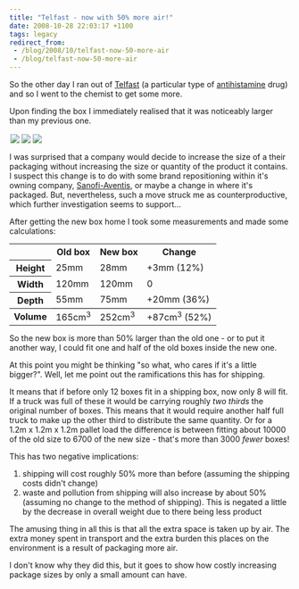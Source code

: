```yaml
---
title: "Telfast - now with 50% more air!"
date: 2008-10-28 22:03:17 +1100
tags: legacy
redirect_from:
 - /blog/2008/10/telfast-now-50-more-air
 - /blog/telfast-now-50-more-air
---
```


So the other day I ran out of <a href="http://en.wikipedia.org/wiki/Telfast">Telfast</a> (a particular type of <a href="http://en.wikipedia.org/wiki/Antihistamine">antihistamine</a> drug) and so I went to the chemist to get some more.

Upon finding the box I immediately realised that it was noticeably larger than my previous one.

<div><div><a style="float:left; padding: 2px" href="http://picasaweb.google.com/lh/photo/qvulvKyQWgXluqfD2RxkKg?authkey=6eR_-83Vzps"><img src="http://lh5.ggpht.com/calebbrown01/SQbv62bHdcI/AAAAAAAAD7o/6V2wr3JdEak/s144/IMG_2734.JPG" /></a><a style="float:left; padding: 2px" href="http://picasaweb.google.com/lh/photo/i2Iigo--SA2ynNPy_sjqDw?authkey=6eR_-83Vzps"><img src="http://lh6.ggpht.com/calebbrown01/SQbwAOIHnNI/AAAAAAAAD7w/VuHhNCjs4UA/s144/IMG_2738.JPG" /></a><a style="float:left; padding: 2px" href="http://picasaweb.google.com/lh/photo/phYLAVmkHnzdZQPh3IgZdQ?authkey=6eR_-83Vzps"><img src="http://lh4.ggpht.com/calebbrown01/SQbv5HMhSnI/AAAAAAAAD7g/aGXfMkSjX0A/s144/IMG_2731.JPG" /></a></div><div style="clear:both"></div></div>

I was surprised that a company would decide to increase the size of a their packaging without increasing the size or quantity of the product it contains. I suspect this change is to do with some brand repositioning within it's owning company, <a href="http://en.wikipedia.org/wiki/Sanofi-Aventis">Sanofi-Aventis</a>, or maybe a change in where it's packaged. But, nevertheless, such a move struck me as counterproductive, which further investigation seems to support...

After getting the new box home I took some measurements and made some calculations:

<table style="margin: 0px auto; border: none">
<tr><td></td><th>Old box</th><th>New box</th><th>Change</th></tr>
<tr><th>Height</th><td>25mm</th><td>28mm</td><td>+3mm (12%)</td></tr>
<tr><th>Width</th><td>120mm</td><td>120mm</td><td>0</td></tr>
<tr><th>Depth</th><td>55mm</td><td>75mm</td><td>+20mm (36%)</td>
</tr><tr style="border-top:1px solid black"><th>Volume</th><td>165cm<sup>3</sup></td><td>252cm<sup>3</sup></td><td>+87cm<sup>3</sup> (52%)</td></tr>
</table>

So the new box is more than 50% larger than the old one - or to put it another way, I could fit one and half of the old boxes inside the new one.

At this point you might be thinking "so what, who cares if it's a little bigger?". Well, let me point out the ramifications this has for shipping.

It means that if before only 12 boxes fit in a shipping box, now only 8 will fit. If a truck was full of these it would be carrying roughly <i>two thirds</i> the original number of boxes. This means that it would require another half full truck to make up the other third to distribute the same quantity. Or for a 1.2m x 1.2m x 1.2m pallet load the difference is between fitting about 10000 of the old size to 6700 of the new size - that's more than 3000 <i>fewer</i> boxes!

This has two negative implications:

 1. shipping will cost roughly 50% more than before (assuming the shipping costs didn't change)
 2. waste and pollution from shipping will also increase by about 50% (assuming no change to the method of shipping).
    This is negated a little by the decrease in overall weight due to there being less product

The amusing thing in all this is that all the extra space is taken up by air. The extra money spent in transport and the extra burden this places on the environment is a result of packaging more air.

I don't know why they did this, but it goes to show how costly increasing package sizes by only a small amount can have.
